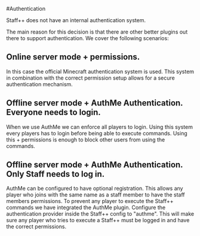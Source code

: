 #Authentication

Staff++ does not have an internal authentication system.

The main reason for this decision is that there are other better plugins out there to support authentication.
We cover the following scenarios:

## Online server mode + permissions. 
In this case the official Minecraft authentication system is used. This system in combination with the correct permission setup allows for a secure authentication mechanism.

## Offline server mode + AuthMe Authentication. Everyone needs to login. 
When we use AuthMe we can enforce all players to login. Using this system every players has to login before being able to execute commands. Using this + permissions is enough to block other users from using the commands.

## Offline server mode + AuthMe Authentication. Only Staff needs to log in.
AuthMe can be configured to have optional registration. This allows any player who joins with the same name as a staff member to have the staff members permissions. To prevent any player to execute the Staff++ commands we have integrated the AuthMe plugin. Configure the authentication provider inside the Staff++ config to "authme". This will make sure any player who tries to execute a Staff++ must be logged in and have the correct permissions.
 